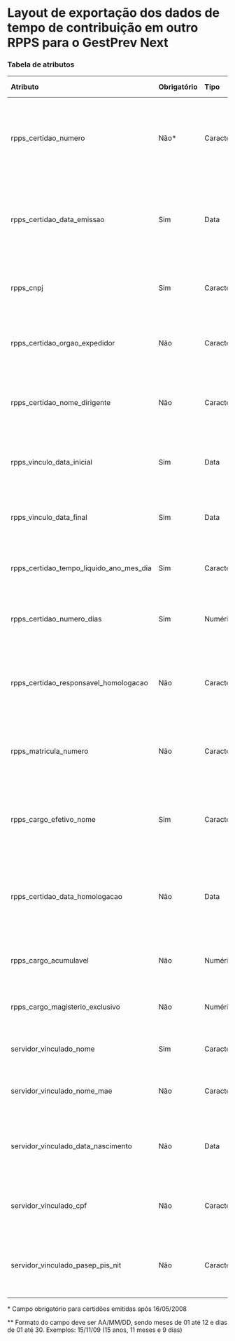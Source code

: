 # Layout de exportação dos dados de tempo de contribuição em outro RPPS para o GestPrev Next

### Tabela de atributos

 | Atributo                                | Obrigatório | Tipo      | Descrição                                                                                      | Tamanho máximo |
 | :-------------------------------------- | :---------- | :-------- | :--------------------------------------------------------------------------------------------- | -------------: |
 | rpps_certidao_numero                    | Não\*       | Caracter  | Número do protocolo da certidão de tempo de contribuição RPPS, preencher somente com números   | 12             |
 | rpps_certidao_data_emissao              | Sim         | Data      | Data de emissão da certidao de tempo de contribuição RPPS, preencher no formato DD/MM/AAAA     | 10             |
 | rpps_cnpj                               | Sim         | Caracter  | Número do CNPJ do Ente Federativo, preencher apenas com números                                | 14             |
 | rpps_certidao_orgao_expedidor           | Não         | Caractere | Nome do órgão do RPPS que expediu a certidão de tempo de contribuição                          | 60             |
 | rpps_certidao_nome_dirigente            | Não         | Caractere | Nome do dirigente da RPPS que forneceu a certidão de tempo de contribuição                     | 50             |
 | rpps_vinculo_data_inicial               | Sim         | Data      | Data inicial do vínculo com o RPPS, preencher no formato DD/MM/AAAA                            | 10             |
 | rpps_vinculo_data_final                 | Sim         | Data      | Data final do vínculo com o RPPS, preencher no formato DD/MM/AAAA                              | 10             |
 | rpps_certidao_tempo_liquido_ano_mes_dia | Sim         | Caractere | Preencher no formato AA/MM/DIA, verificar detalhes\*\*                                         | 8              |
 | rpps_certidao_numero_dias               | Sim         | Numérico  | Tempo total em dias da certidão de tempo de contribuição RPPS                                  | 5              |
 | rpps_certidao_responsavel_homologacao   | Não         | Caractere | Nome do responsável pela homolgação da certidão de tempo de contribuição RPPS                  | 50             |
 | rpps_matricula_numero                   | Não         | Caractere | Matrícula do servidor no RPPS que expediu a certidão de tempo de contribuição                  | 8              |
 | rpps_cargo_efetivo_nome                 | Sim         | Caractere | Nome do cargo efetivo do servidor no RPPS que expediu a certidão de tempo de contribuição      | 60             |
 | rpps_certidao_data_homologacao          | Não         | Data      | Data da homologação da certidão de tempo de contribuição RPPS, preencher no formato DD/MM/AAAA | 10             |
 | rpps_cargo_acumulavel                   | Não         | Numérico  | Cargo do servidor é acumulável?. [0: Não, 1: Sim]                                              | 1              |
 | rpps_cargo_magisterio_exclusivo         | Não         | Numérico  | Cargo do servidor é magistério exclusivo?. [0: Não, 1: Sim]                                    | 1              |
 | servidor_vinculado_nome                 | Sim         | Caracter  | Nome completo do servidor vinculado                                                            | 80             |
 | servidor_vinculado_nome_mae             | Não         | Caracter  | Nome completo da mãe do servidor vinculado                                                     | 80             |
 | servidor_vinculado_data_nascimento      | Não         | Data      | Data de nascimento do servidor vinculado , preencher no formato DD/MM/AAAA                     | 10             |
 | servidor_vinculado_cpf                  | Não         | Caracter  | CPF, preencher somente com números do servidor vinculado                                       | 11             |
 | servidor_vinculado_pasep_pis_nit        | Não         | Caracter  | Número de PIS/PASEP/NIT do servidor vinculado, preencher somente com números                   | 11             |

\* Campo obrigatório para certidões emitidas após 16/05/2008

\*\* Formato do campo deve ser AA/MM/DD, sendo meses de 01 até 12 e dias de 01 até 30. Exemplos: 15/11/09 (15 anos, 11 meses e 9 dias)
